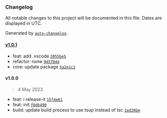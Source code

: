 ### Changelog

All notable changes to this project will be documented in this file. Dates are displayed in UTC.

Generated by [`auto-changelog`](https://github.com/CookPete/auto-changelog).

#### [v1.0.1](https://github.com/binghuis/toy-hammer/compare/v1.0.0...v1.0.1)

- feat: add .vscode [`2055be5`](https://github.com/binghuis/toy-hammer/commit/2055be5430efb6a6e6d90c95c863bd654262a970)
- refactor: rome [`94578de`](https://github.com/binghuis/toy-hammer/commit/94578de6e4f4e317207b93b08d54e38cfec3d777)
- core: update package [`5a2e1c2`](https://github.com/binghuis/toy-hammer/commit/5a2e1c251ca9c22e5a874cac023f08b3569e8a06)

#### v1.0.0

> 4 May 2023

- feat: i release-it [`15f4e61`](https://github.com/binghuis/toy-hammer/commit/15f4e614bfbcd8e2ea81b00182fe873f2624cd52)
- feat: init [`f0db490`](https://github.com/binghuis/toy-hammer/commit/f0db49057f08ba0aefefe45a30d46f3cec4a6166)
- build: update build process to use tsup instead of tsc [`1ad20be`](https://github.com/binghuis/toy-hammer/commit/1ad20be8f3841ae9847b0cbafa081fa6883d6f25)
